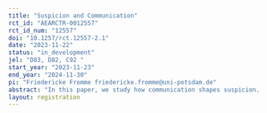 ```yaml
---
title: "Suspicion and Communication"
rct_id: "AEARCTR-0012557"
rct_id_num: "12557"
doi: "10.1257/rct.12557-2.1"
date: "2023-11-22"
status: "in_development"
jel: "D83, D82, C92 "
start_year: "2023-11-23"
end_year: "2024-11-30"
pi: "Friedericke Fromme friedericke.fromme@uni-potsdam.de"
abstract: "In this paper, we study how communication shapes suspicion. The experiment uses a sender-receiver setup where the sender has a low probability of having misaligned incentives with their matched receiver. We focus on the impact of open communication on the receivers’ suspicion as measured by the size of the deviation from the senders’ recommendation before and after the communication. Based on previously preregistered treatments, communication significantly reduces suspicion. However, communication contents do not offer sufficiently nuanced insights on which aspects of communication tend to reduce or trigger suspicion. Hence, we add an additional treatment to address it. "
layout: registration
---
```


